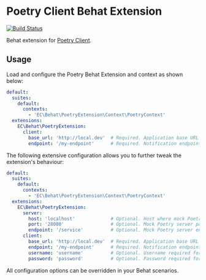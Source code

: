 # Poetry Client Behat Extension

[![Build Status](https://travis-ci.org/ec-europa/oe-poetry-behat.svg?branch=master)](https://travis-ci.org/ec-europa/oe-poetry-behat)

Behat extension for [Poetry Client](https://github.com/ec-europa/oe-poetry-client).

## Usage

Load and configure the Poetry Behat Extension and context as shown below:

```yaml
default:
  suites:
    default:
      contexts:
        - 'EC\Behat\PoetryExtension\Context\PoetryContext'
  extensions:
    EC\Behat\PoetryExtension:
      client:
        base_url: 'http://local.dev'  # Required. Application base URL running Poetry Client library.
        endpoint: '/my-endpoint'      # Required. Notification endpoint on your application.
```

The following extensive configuration allows you to further tweak the extension's behaviour:

```yaml
default:
  suites:
    default:
      contexts:
        - 'EC\Behat\PoetryExtension\Context\PoetryContext'
  extensions:
    EC\Behat\PoetryExtension:
      server:
        host: 'localhost'             # Optional. Host where mock Poetry server will be running.
        port: '28080'                 # Optional. Mock Poetry server port.
        endpoint: '/service'          # Optional. Mock Poetry server endpoint.
      client:
        base_url: 'http://local.dev'  # Required. Application base URL running Poetry Client library.
        endpoint: '/my-endpoint'      # Required. Notification endpoint on your application.
        username: 'username'          # Optional. Username required for the mock service to authenticate on your application.
        password: 'password'          # Optional. Password required for the mock service to authenticate on your application.
```

All configuration options can be overridden in your Behat scenarios.

